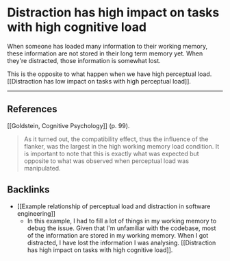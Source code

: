 # Distraction has high impact on tasks with high cognitive load
When someone has loaded many information to their working memory, these information are not stored in their long term memory yet. When they're distracted, those information is somewhat lost.

This is the opposite to what happen when we have high perceptual load. [[Distraction has low impact on tasks with high perceptual load]].

- - -
## References
[[Goldstein, Cognitive Psychology]] (p. 99).
> As it turned out, the compatibility effect, thus the influence of the flanker, was the largest in the high working memory load condition. It is important to note that this is exactly what was expected but opposite to what was observed when perceptual load was manipulated.

## Backlinks
* [[Example relationship of perceptual load and distraction in software engineering]]
	* In this example, I had to fill a lot of things in my working memory to debug the issue. Given that I'm unfamiliar with the codebase, most of the information are stored in my working memory. When I got distracted, I have lost the information I was analysing. [[Distraction has high impact on tasks with high cognitive load]].

<!-- #evergreen -->

<!-- {BearID:1688BE1C-87D1-40A5-9924-5B663DE52F19-81026-00000C24635ECBD5} -->
